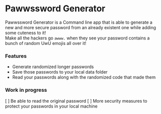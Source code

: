 # Pawwssword Generator

Pawwssword Generator is a Command line app that is able to generate a new and more secure password from an already existent one while adding some cuteness to it!  
Make all the hackers go `awww.` when they see your password contains a bunch of random UwU emojis all over it!

### Features

- Generate randomized longer passwords
- Save those passwords to your local data folder
- Read your passwords along with the randomized code that made them

### Work in progress

[ ] Be able to read the original password
[ ] More security measures to protect your passwords in your local machine